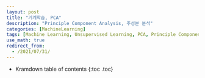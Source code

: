```yaml
---
layout: post
title: "기계학습, PCA"
description: "Principle Component Analysis, 주성분 분석"
categories: [MachineLearning]
tags: [Machine Learning, Unsupervised Learning, PCA, Principle Component Analysis]
use_math: true
redirect_from:
  - /2021/07/31/
---
```


* Kramdown table of contents
{:toc .toc}      
